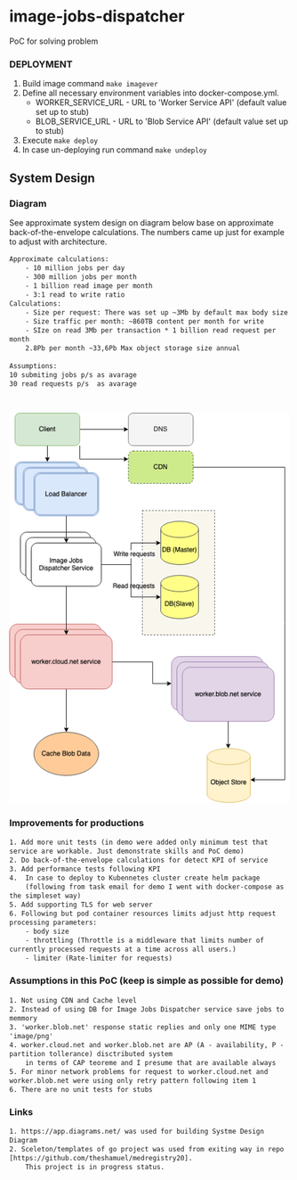 # image-jobs-dispatcher
PoC for solving problem

### DEPLOYMENT

1. Build image command `make imagever`
1. Define all necessary environment variables into docker-compose.yml.
    - WORKER_SERVICE_URL - URL to 'Worker Service API' (default value set up to stub)
    - BLOB_SERVICE_URL - URL to 'Blob Service API' (default value set up to stub)
1. Execute `make deploy`
1. In case un-deploying run command `make undeploy`

## System Design

### Diagram

See approximate system design on diagram below base on approximate
back-of-the-envelope calculations. The numbers came up just for example to adjust with architecture.

    Approximate calculations:
        - 10 million jobs per day
        - 300 million jobs per month
        - 1 billion read image per month
        - 3:1 read to write ratio
    Calculations:
        - Size per request: There was set up ~3Mb by default max body size
        - Size traffic per month: ~860TB content per month for write
        - SIze on read 3Mb per transaction * 1 billion read request per month
        2.8Pb per month ~33,6Pb Max object storage size annual

    Assumptions:
    10 submiting jobs p/s as avarage
    30 read requests p/s  as avarage
<br>

![Diagram](img/diagram.png)

### Improvements for productions
    1. Add more unit tests (in demo were added only minimum test that service are workable. Just demonstrate skills and PoC demo)
    2. Do back-of-the-envelope calculations for detect KPI of service
    3. Add performance tests following KPI
    4.  In case to deploy to Kubennetes cluster create helm package 
        (following from task email for demo I went with docker-compose as the simpleset way)
    5. Add supporting TLS for web server
    6. Following but pod container resources limits adjust http request processing parameters: 
        - body size
        - throttling (Throttle is a middleware that limits number of currently processed requests at a time across all users.)
        - limiter (Rate-limiter for requests)

### Assumptions in this PoC (keep is simple as possible for demo)
    1. Not using CDN and Cache level
    2. Instead of using DB for Image Jobs Dispatcher service save jobs to memmory
    3. 'worker.blob.net' response static replies and only one MIME type 'image/png'
    4. worker.cloud.net and worker.blob.net are AP (A - availability, P - partition tollerance) disctributed system 
        in terms of CAP teoreme and I presume that are available always
    5. For minor network problems for request to worker.cloud.net and worker.blob.net were using only retry pattern following item 1
    6. There are no unit tests for stubs

### Links

    1. https://app.diagrams.net/ was used for building Systme Design Diagram
    2. Sceleton/templates of go project was used from exiting way in repo [https://github.com/theshamuel/medregistry20].
        This project is in progress status.
